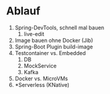 # Ablauf

1. Spring-DevTools, schnell mal bauen
   1. live-edit
2. Image bauen ohne Docker (Jib)
3. Spring-Boot Plugin build-image
4. Testcontainer vs. Embedded
   1. DB
   2. MockService
   3. Kafka
5. Docker vs. MicroVMs
6. *Serverless (KNative)
